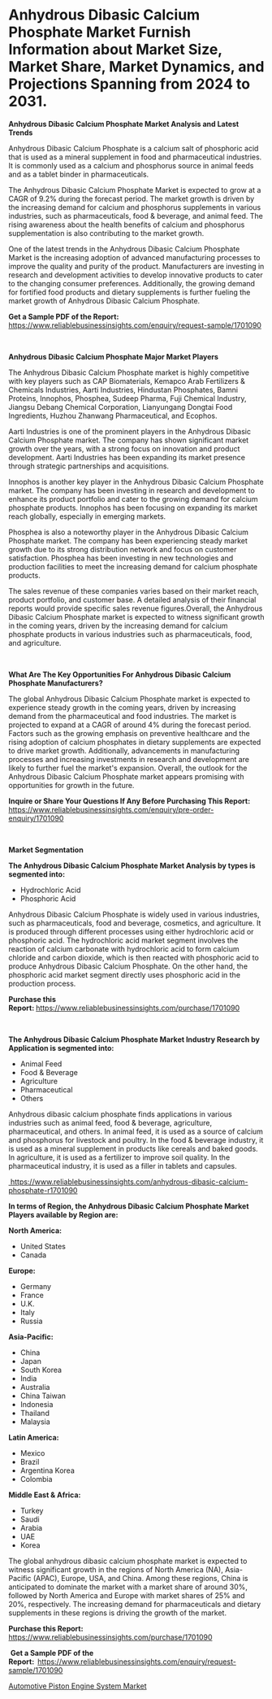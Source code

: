 <p><h1>Anhydrous Dibasic Calcium Phosphate Market Furnish Information about Market Size, Market Share, Market Dynamics, and Projections Spanning from 2024 to 2031.</h1></p><p><strong>Anhydrous Dibasic Calcium Phosphate Market Analysis and Latest Trends</strong></p>
<p><p>Anhydrous Dibasic Calcium Phosphate is a calcium salt of phosphoric acid that is used as a mineral supplement in food and pharmaceutical industries. It is commonly used as a calcium and phosphorus source in animal feeds and as a tablet binder in pharmaceuticals.</p><p>The Anhydrous Dibasic Calcium Phosphate Market is expected to grow at a CAGR of 9.2% during the forecast period. The market growth is driven by the increasing demand for calcium and phosphorus supplements in various industries, such as pharmaceuticals, food & beverage, and animal feed. The rising awareness about the health benefits of calcium and phosphorus supplementation is also contributing to the market growth.</p><p>One of the latest trends in the Anhydrous Dibasic Calcium Phosphate Market is the increasing adoption of advanced manufacturing processes to improve the quality and purity of the product. Manufacturers are investing in research and development activities to develop innovative products to cater to the changing consumer preferences. Additionally, the growing demand for fortified food products and dietary supplements is further fueling the market growth of Anhydrous Dibasic Calcium Phosphate.</p></p>
<p><strong>Get a Sample PDF of the Report:&nbsp;</strong> <a href="https://www.reliablebusinessinsights.com/enquiry/request-sample/1701090">https://www.reliablebusinessinsights.com/enquiry/request-sample/1701090</a></p>
<p>&nbsp;</p>
<p><strong>Anhydrous Dibasic Calcium Phosphate Major Market Players</strong></p>
<p><p>The Anhydrous Dibasic Calcium Phosphate market is highly competitive with key players such as CAP Biomaterials, Kemapco Arab Fertilizers & Chemicals Industries, Aarti Industries, Hindustan Phosphates, Bamni Proteins, Innophos, Phosphea, Sudeep Pharma, Fuji Chemical Industry, Jiangsu Debang Chemical Corporation, Lianyungang Dongtai Food Ingredients, Huzhou Zhanwang Pharmaceutical, and Ecophos.</p><p>Aarti Industries is one of the prominent players in the Anhydrous Dibasic Calcium Phosphate market. The company has shown significant market growth over the years, with a strong focus on innovation and product development. Aarti Industries has been expanding its market presence through strategic partnerships and acquisitions.</p><p>Innophos is another key player in the Anhydrous Dibasic Calcium Phosphate market. The company has been investing in research and development to enhance its product portfolio and cater to the growing demand for calcium phosphate products. Innophos has been focusing on expanding its market reach globally, especially in emerging markets.</p><p>Phosphea is also a noteworthy player in the Anhydrous Dibasic Calcium Phosphate market. The company has been experiencing steady market growth due to its strong distribution network and focus on customer satisfaction. Phosphea has been investing in new technologies and production facilities to meet the increasing demand for calcium phosphate products.</p><p>The sales revenue of these companies varies based on their market reach, product portfolio, and customer base. A detailed analysis of their financial reports would provide specific sales revenue figures.Overall, the Anhydrous Dibasic Calcium Phosphate market is expected to witness significant growth in the coming years, driven by the increasing demand for calcium phosphate products in various industries such as pharmaceuticals, food, and agriculture.</p></p>
<p>&nbsp;</p>
<p><strong>What Are The Key Opportunities For Anhydrous Dibasic Calcium Phosphate Manufacturers?</strong></p>
<p><p>The global Anhydrous Dibasic Calcium Phosphate market is expected to experience steady growth in the coming years, driven by increasing demand from the pharmaceutical and food industries. The market is projected to expand at a CAGR of around 4% during the forecast period. Factors such as the growing emphasis on preventive healthcare and the rising adoption of calcium phosphates in dietary supplements are expected to drive market growth. Additionally, advancements in manufacturing processes and increasing investments in research and development are likely to further fuel the market's expansion. Overall, the outlook for the Anhydrous Dibasic Calcium Phosphate market appears promising with opportunities for growth in the future.</p></p>
<p><strong>Inquire or Share Your Questions If Any Before Purchasing This Report:</strong> <a href="https://www.reliablebusinessinsights.com/enquiry/pre-order-enquiry/1701090">https://www.reliablebusinessinsights.com/enquiry/pre-order-enquiry/1701090</a></p>
<p>&nbsp;</p>
<p><strong>Market Segmentation</strong></p>
<p><strong>The Anhydrous Dibasic Calcium Phosphate Market Analysis by types is segmented into:</strong></p>
<p><ul><li>Hydrochloric Acid</li><li>Phosphoric Acid</li></ul></p>
<p><p>Anhydrous Dibasic Calcium Phosphate is widely used in various industries, such as pharmaceuticals, food and beverage, cosmetics, and agriculture. It is produced through different processes using either hydrochloric acid or phosphoric acid. The hydrochloric acid market segment involves the reaction of calcium carbonate with hydrochloric acid to form calcium chloride and carbon dioxide, which is then reacted with phosphoric acid to produce Anhydrous Dibasic Calcium Phosphate. On the other hand, the phosphoric acid market segment directly uses phosphoric acid in the production process.</p></p>
<p><strong>Purchase this Report:&nbsp;</strong><a href="https://www.reliablebusinessinsights.com/purchase/1701090">https://www.reliablebusinessinsights.com/purchase/1701090</a></p>
<p>&nbsp;</p>
<p><strong>The Anhydrous Dibasic Calcium Phosphate Market Industry Research by Application is segmented into:</strong></p>
<p><ul><li>Animal Feed</li><li>Food & Beverage</li><li>Agriculture</li><li>Pharmaceutical</li><li>Others</li></ul></p>
<p><p>Anhydrous dibasic calcium phosphate finds applications in various industries such as animal feed, food & beverage, agriculture, pharmaceutical, and others. In animal feed, it is used as a source of calcium and phosphorus for livestock and poultry. In the food & beverage industry, it is used as a mineral supplement in products like cereals and baked goods. In agriculture, it is used as a fertilizer to improve soil quality. In the pharmaceutical industry, it is used as a filler in tablets and capsules.</p></p>
<p><a href="https://www.reliablebusinessinsights.com/anhydrous-dibasic-calcium-phosphate-r1701090">&nbsp;https://www.reliablebusinessinsights.com/anhydrous-dibasic-calcium-phosphate-r1701090</a></p>
<p><strong>In terms of Region, the Anhydrous Dibasic Calcium Phosphate Market Players available by Region are:</strong></p>
<p>
    <p> <strong> North America: </strong>
        <ul>
            <li>United States</li>
            <li>Canada</li>
        </ul>
        </p> 
    <p> <strong> Europe: </strong>
        <ul>
            <li>Germany</li>
            <li>France</li>
            <li>U.K.</li>
            <li>Italy</li>
            <li>Russia</li>
        </ul>
        </p> 
    <p> <strong> Asia-Pacific: </strong>
        <ul>
            <li>China</li>
            <li>Japan</li>
            <li>South Korea</li>
            <li>India</li>
            <li>Australia</li>
            <li>China Taiwan</li>
            <li>Indonesia</li>
            <li>Thailand</li>
            <li>Malaysia</li>
        </ul>
        </p> 
    <p> <strong> Latin America: </strong>
        <ul>
            <li>Mexico</li>
            <li>Brazil</li>
            <li>Argentina Korea</li>
            <li>Colombia</li>
        </ul>
        </p> 
    <p> <strong> Middle East & Africa: </strong>
        <ul>
            <li>Turkey</li>
            <li>Saudi</li>
            <li>Arabia</li>
            <li>UAE</li>
            <li>Korea</li>
        </ul>
    </p>
    </p>
<p><p>The global anhydrous dibasic calcium phosphate market is expected to witness significant growth in the regions of North America (NA), Asia-Pacific (APAC), Europe, USA, and China. Among these regions, China is anticipated to dominate the market with a market share of around 30%, followed by North America and Europe with market shares of 25% and 20%, respectively. The increasing demand for pharmaceuticals and dietary supplements in these regions is driving the growth of the market.</p></p>
<p><strong>Purchase this Report: </strong><a href="https://www.reliablebusinessinsights.com/purchase/1701090">https://www.reliablebusinessinsights.com/purchase/1701090</a></p>
<p>&nbsp;<strong>Get a Sample PDF of the Report:&nbsp;&nbsp;</strong><a href="https://www.reliablebusinessinsights.com/enquiry/request-sample/1701090">https://www.reliablebusinessinsights.com/enquiry/request-sample/1701090</a></p>
<p><strong></strong></p>
<p><p><a href="https://github.com/refatkhan11277/Market-Research-Report-List-1/blob/main/automotive-piston-engine-system-market.md">Automotive Piston Engine System Market</a></p></p>